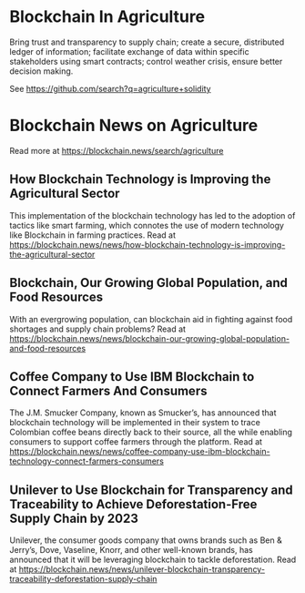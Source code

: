 # Blockchain In Agriculture
Bring trust and transparency to supply chain; create a secure, distributed ledger of information; facilitate exchange of data within specific stakeholders using smart contracts; control weather crisis, ensure better decision making.

See https://github.com/search?q=agriculture+solidity

# Blockchain News on Agriculture
Read more at https://blockchain.news/search/agriculture

## How Blockchain Technology is Improving the Agricultural Sector
This implementation of the blockchain technology has led to the adoption of tactics like smart farming, which connotes the use of modern technology like Blockchain in farming practices. Read at https://blockchain.news/news/how-blockchain-technology-is-improving-the-agricultural-sector

## Blockchain, Our Growing Global Population, and Food Resources
With an evergrowing population, can blockchain aid in fighting against food shortages and supply chain problems? Read at https://blockchain.news/news/blockchain-our-growing-global-population-and-food-resources

## Coffee Company to Use IBM Blockchain to Connect Farmers And Consumers
The J.M. Smucker Company, known as Smucker’s, has announced that blockchain technology will be implemented in their system to trace Colombian coffee beans directly back to their source, all the while enabling consumers to support coffee farmers through the platform. Read at https://blockchain.news/news/coffee-company-use-ibm-blockchain-technology-connect-farmers-consumers

## Unilever to Use Blockchain for Transparency and Traceability to Achieve Deforestation-Free Supply Chain by 2023
Unilever, the consumer goods company that owns brands such as Ben & Jerry’s, Dove, Vaseline, Knorr, and other well-known brands, has announced that it will be leveraging blockchain to tackle deforestation. Read at https://blockchain.news/news/unilever-blockchain-transparency-traceability-deforestation-supply-chain
